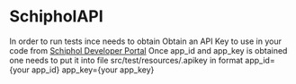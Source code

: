 # SchipholAPI
In order to run tests ince needs to obtain Obtain an API Key to use in your code from [Schiphol Developer Portal](https://developer.schiphol.nl/)
Once app_id and app_key is obtained one needs to put it into file src/test/resources/.apikey in format
app_id={your app_id}
app_key={your app_key}
